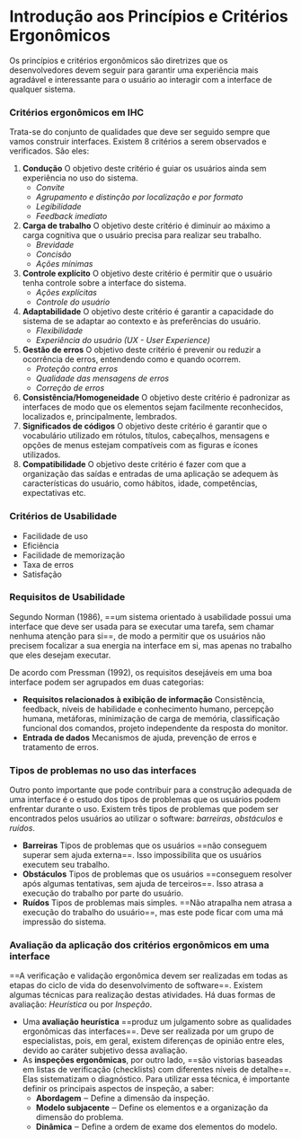 # **Introdução aos Princípios e Critérios Ergonômicos**

Os princípios e critérios ergonômicos são diretrizes que os desenvolvedores devem seguir para garantir uma experiência mais agradável e interessante para o usuário ao interagir com a interface de qualquer sistema.

### Critérios ergonômicos em IHC

Trata-se do conjunto de qualidades que deve ser seguido sempre que vamos construir interfaces. Existem 8 critérios a serem observados e verificados. São eles:
1. **Condução**
    O objetivo deste critério é guiar os usuários ainda sem experiência no uso do sistema.
    - *Convite*
    - *Agrupamento e distinção por localização e por formato*
    - *Legibilidade*
    - *Feedback imediato*
2. **Carga de trabalho**
	O objetivo deste critério é diminuir ao máximo a carga cognitiva que o usuário precisa para realizar seu trabalho.
    - *Brevidade*
    - *Concisão*
    - *Ações mínimas*
3. **Controle explícito**
	O objetivo deste critério é permitir que o usuário tenha controle sobre a interface do sistema.
    - *Ações explícitas*
    - *Controle do usuário*
4. **Adaptabilidade**
	O objetivo deste critério é garantir a capacidade do sistema de se adaptar ao contexto e às preferências do usuário.
    - *Flexibilidade*
    - *Experiência do usuário (UX - User Experience)*
5. **Gestão de erros**
	O objetivo deste critério é prevenir ou reduzir a ocorrência de erros, entendendo como e quando ocorrem.
    - *Proteção contra erros*
    - *Qualidade das mensagens de erros*
    - *Correção de erros*
6. **Consistência/Homogeneidade**
	O objetivo deste critério é padronizar as interfaces de modo que os elementos sejam facilmente reconhecidos, localizados e, principalmente, lembrados.
7. **Significados de códigos**
	O objetivo deste critério é garantir que o vocabulário utilizado em rótulos, títulos, cabeçalhos, mensagens e opções de menus estejam compatíveis com as figuras e ícones utilizados.
8. **Compatibilidade**
	O objetivo deste critério é fazer com que a organização das saídas e entradas de uma aplicação se adequem às características do usuário, como hábitos, idade, competências, expectativas etc.

### Critérios de Usabilidade
- Facilidade de uso
- Eficiência
- Facilidade de memorização
- Taxa de erros
- Satisfação

### Requisitos de Usabilidade

Segundo Norman (1986), ==um sistema orientado à usabilidade possui uma interface que deve ser usada para se executar uma tarefa, sem chamar nenhuma atenção para si==, de modo a permitir que os usuários não precisem focalizar a sua energia na interface em si, mas apenas no trabalho que eles desejam executar.

De acordo com Pressman (1992), os requisitos desejáveis em uma boa interface podem ser agrupados em duas categorias:
- **Requisitos relacionados à exibição de informação**
	Consistência, feedback, níveis de habilidade e conhecimento humano, percepção humana, metáforas, minimização de carga de memória, classificação funcional dos comandos, projeto independente da resposta do monitor.
- **Entrada de dados**
	Mecanismos de ajuda, prevenção de erros e tratamento de erros.

### Tipos de problemas no uso das interfaces

Outro ponto importante que pode contribuir para a construção adequada de uma interface é o estudo dos tipos de problemas que os usuários podem enfrentar durante o uso. Existem três tipos de problemas que podem ser encontrados pelos usuários ao utilizar o software: *barreiras*, *obstáculos* e *ruídos*.
- **Barreiras**
	Tipos de problemas que os usuários ==não conseguem superar sem ajuda externa==. Isso impossibilita que os usuários executem seu trabalho.
- **Obstáculos**
	Tipos de problemas que os usuários ==conseguem resolver após algumas tentativas, sem ajuda de terceiros==. Isso atrasa a execução do trabalho por parte do usuário.
- **Ruídos**
	Tipos de problemas mais simples. ==Não atrapalha nem atrasa a execução do trabalho do usuário==, mas este pode ficar com uma má impressão do sistema.

### Avaliação da aplicação dos critérios ergonômicos em uma interface

==A verificação e validação ergonômica devem ser realizadas em todas as etapas do ciclo de vida do desenvolvimento de software==. Existem algumas técnicas para realização destas atividades. Há duas formas de avaliação: *Heurística* ou por *Inspeção*.
- Uma **avaliação heurística** ==produz um julgamento sobre as qualidades ergonômicas das interfaces==. Deve ser realizada por um grupo de especialistas, pois, em geral, existem diferenças de opinião entre eles, devido ao caráter subjetivo dessa avaliação.
- As **inspeções ergonômicas**, por outro lado, ==são vistorias baseadas em listas de verificação (checklists) com diferentes níveis de detalhe==. Elas sistematizam o diagnóstico. Para utilizar essa técnica, é importante definir os principais aspectos de inspeção, a saber:
	- **Abordagem** ‒ Define a dimensão da inspeção.
	- **Modelo subjacente** ‒ Define os elementos e a organização da dimensão do problema.
	- **Dinâmica** ‒ Define a ordem de exame dos elementos do modelo.
